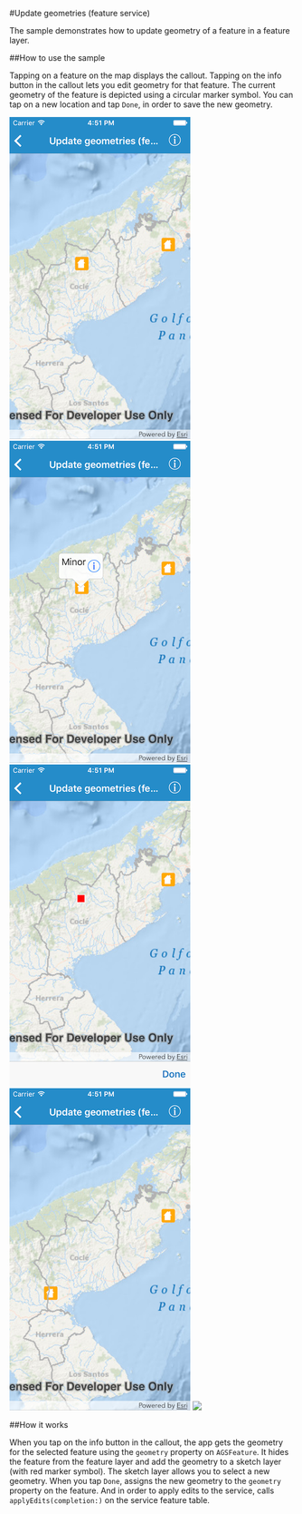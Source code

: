 #Update geometries (feature service)

The sample demonstrates how to update geometry of a feature in a feature layer.

##How to use the sample

Tapping on a feature on the map displays the callout. Tapping on the info button in the callout lets you edit geometry for that feature. The current geometry of the feature is depicted using a circular marker symbol. You can tap on a new location and tap `Done`, in order to save the new geometry.

![](image1.png)
![](image2.png)
![](image3.png)
![](image4.png)
![](image5.png)

##How it works

When you tap on the info button in the callout, the app gets the geometry for the selected feature using the `geometry` property on `AGSFeature`. It hides the feature from the feature layer and add the geometry to a sketch layer (with red marker symbol). The sketch layer allows you to select a new geometry. When you tap `Done`, assigns the new geometry to the `geometry` property on the feature. And in order to apply edits to the service, calls `applyEdits(completion:)` on the service feature table.




